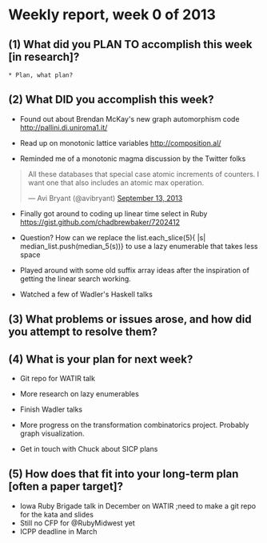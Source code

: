 # Weekly report, week 0 of 2013

## (1) What did you PLAN TO accomplish this week [in research]?

    * Plan, what plan?

## (2) What DID you accomplish this week?

  * Found out about Brendan McKay's new graph automorphism code http://pallini.di.uniroma1.it/

  * Read up on monotonic lattice variables http://composition.al/

  * Reminded me of a monotonic magma discussion by the Twitter folks

  <blockquote class="twitter-tweet"><p>All these databases that special case atomic increments of counters. I want one that also includes an atomic max operation.</p>&mdash; Avi Bryant (@avibryant) <a href="https://twitter.com/avibryant/statuses/378648741504245760">September 13, 2013</a></blockquote>
                                                                     <script async src="//platform.twitter.com/widgets.js" charset="utf-8"></script>

  * Finally got around to coding up linear time select in Ruby https://gist.github.com/chadbrewbaker/7202412

  * Question? How can we replace the list.each_slice(5){ |s|  median_list.push(median_5(s))} to use a lazy enumerable that takes less space

  * Played around with some old suffix array ideas after the inspiration of getting the linear search working.

  * Watched a few of Wadler's Haskell talks

## (3) What problems or issues arose, and how did you attempt to resolve them?



## (4) What is your plan for next week?

  *  Git repo for WATIR talk

  *  More research on lazy enumerables

  *  Finish Wadler talks

  *  More progress on the transformation combinatorics project. Probably graph visualization.

  * Get in touch with Chuck about SICP plans

## (5) How does that fit into your long-term plan [often a paper target]?

* Iowa Ruby Brigade talk in December on WATIR ;need to make a git repo for the kata and slides
* Still no CFP for @RubyMidwest yet
* ICPP deadline in March